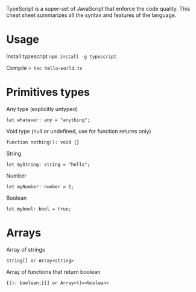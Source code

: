 TypeScript is a super-set of JavaScript that enforce the code quality. This cheat sheet summarizes all the syntax and features of the language.

# Usage


Install typescript
`npm install -g typescript`

Compile
`> tsc hello-world.ts`

# Primitives types

Any type (explicitly untyped)
```
let whatever: any = "anything";
```

Void type (null or undefined, use for function returns only)
```
function nothing(): void {}
```

String
```
let myString: string = "hello";
```

Number
```
let myNumber: number = 1;
```

Boolean
```
let mybool: bool = true;
```

# Arrays

Array of strings
```
string[] or Array<string>
```
Array of functions that return boolean
```
{(): boolean;}[] or Array<()=>boolean>
```
